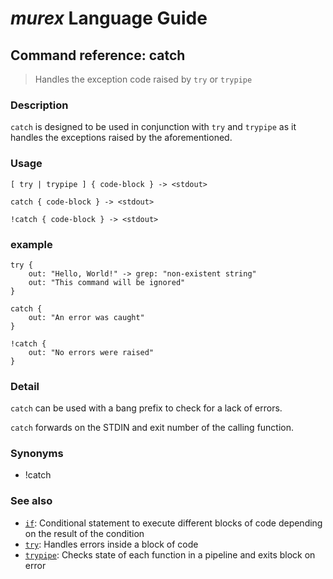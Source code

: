 # _murex_ Language Guide

## Command reference: catch

> Handles the exception code raised by `try` or `trypipe`

### Description

`catch` is designed to be used in conjunction with `try` and `trypipe` as it
handles the exceptions raised by the aforementioned.

### Usage

    [ try | trypipe ] { code-block } -> <stdout>

    catch { code-block } -> <stdout>
    
    !catch { code-block } -> <stdout>

### example

    try {
        out: "Hello, World!" -> grep: "non-existent string"
        out: "This command will be ignored"
    }

    catch {
        out: "An error was caught"
    }

    !catch {
        out: "No errors were raised"
    }

### Detail

`catch` can be used with a bang prefix to check for a lack of errors.

`catch` forwards on the STDIN and exit number of the calling function.

### Synonyms

* !catch
### See also

* [`if`](if.md): Conditional statement to execute different blocks of code depending on the
result of the condition
* [`try`](try.md): Handles errors inside a block of code
* [`trypipe`](trypipe.md): Checks state of each function in a pipeline and exits block on error
